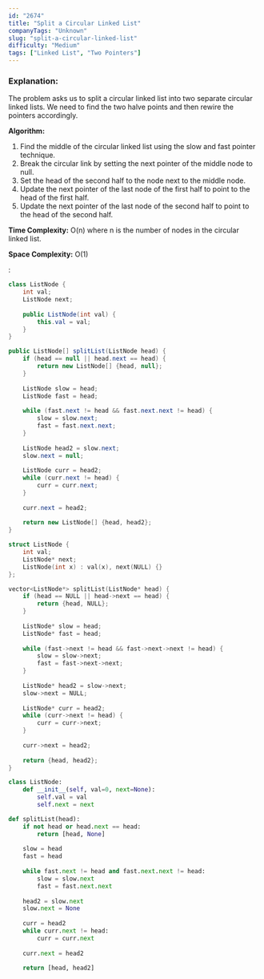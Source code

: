 ```yaml
---
id: "2674"
title: "Split a Circular Linked List"
companyTags: "Unknown"
slug: "split-a-circular-linked-list"
difficulty: "Medium"
tags: ["Linked List", "Two Pointers"]
---
```


### Explanation:

The problem asks us to split a circular linked list into two separate circular linked lists. We need to find the two halve points and then rewire the pointers accordingly.

**Algorithm:**
1. Find the middle of the circular linked list using the slow and fast pointer technique.
2. Break the circular link by setting the next pointer of the middle node to null.
3. Set the head of the second half to the node next to the middle node.
4. Update the next pointer of the last node of the first half to point to the head of the first half.
5. Update the next pointer of the last node of the second half to point to the head of the second half.

**Time Complexity:** O(n) where n is the number of nodes in the circular linked list.

**Space Complexity:** O(1)

:

```java
class ListNode {
    int val;
    ListNode next;
    
    public ListNode(int val) {
        this.val = val;
    }
}

public ListNode[] splitList(ListNode head) {
    if (head == null || head.next == head) {
        return new ListNode[] {head, null};
    }
    
    ListNode slow = head;
    ListNode fast = head;
    
    while (fast.next != head && fast.next.next != head) {
        slow = slow.next;
        fast = fast.next.next;
    }
    
    ListNode head2 = slow.next;
    slow.next = null;
    
    ListNode curr = head2;
    while (curr.next != head) {
        curr = curr.next;
    }
    
    curr.next = head2;
    
    return new ListNode[] {head, head2};
}
```

```cpp
struct ListNode {
    int val;
    ListNode* next;
    ListNode(int x) : val(x), next(NULL) {}
};

vector<ListNode*> splitList(ListNode* head) {
    if (head == NULL || head->next == head) {
        return {head, NULL};
    }
    
    ListNode* slow = head;
    ListNode* fast = head;
    
    while (fast->next != head && fast->next->next != head) {
        slow = slow->next;
        fast = fast->next->next;
    }
    
    ListNode* head2 = slow->next;
    slow->next = NULL;
    
    ListNode* curr = head2;
    while (curr->next != head) {
        curr = curr->next;
    }
    
    curr->next = head2;
    
    return {head, head2};
}
```

```python
class ListNode:
    def __init__(self, val=0, next=None):
        self.val = val
        self.next = next

def splitList(head):
    if not head or head.next == head:
        return [head, None]
    
    slow = head
    fast = head
    
    while fast.next != head and fast.next.next != head:
        slow = slow.next
        fast = fast.next.next
    
    head2 = slow.next
    slow.next = None
    
    curr = head2
    while curr.next != head:
        curr = curr.next
    
    curr.next = head2
    
    return [head, head2]
```